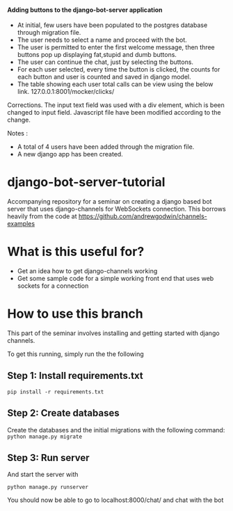 #### Adding buttons to the django-bot-server application
- At initial, few users have been populated to the postgres database through migration file.
- The user needs to select a name and proceed with the bot.
- The user is permitted to enter the first welcome message, then three buttons pop up displaying fat,stupid and dumb buttons.
- The user can continue the chat, just by selecting the buttons.
- For each user selected, every time the button is clicked, the counts for each button and user is counted and saved in django model.
- The table showing each user total calls can be view using the below link.
    127.0.0.1:8001/mocker/clicks/
    
Corrections.
The input text field was used with a div element, which is been changed to input field.
Javascript file have been modified according to the change.

Notes :
- A total of 4 users have been added through the migration file.
- A new django app has been created. 

# django-bot-server-tutorial

Accompanying repository for a seminar on creating a django based bot server that uses django-channels for  WebSockets connection. This borrows heavily from the code at https://github.com/andrewgodwin/channels-examples 

# What is this useful for?

- Get an idea how to get django-channels working
- Get some sample code for a simple working front end that uses web sockets for a connection

# How to use this branch

This part of the seminar involves installing and getting started with django channels.

To get this running, simply run the  the following 

## Step 1: Install requirements.txt

`pip install -r requirements.txt`

## Step 2: Create databases

Create the databases and the initial migrations with the following command:
`python manage.py migrate`

## Step 3: Run server

And start the server with 

`python manage.py runserver`

You should now be able to go to localhost:8000/chat/ and chat with the bot

